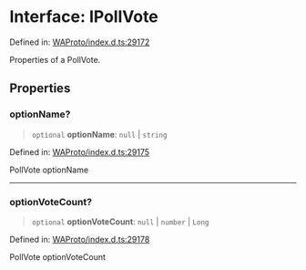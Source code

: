 # Interface: IPollVote

Defined in: [WAProto/index.d.ts:29172](https://github.com/Fokusdotid/Baileys/blob/abcb8d9f2160683543784d4a7641ec0f8c55ed7e/WAProto/index.d.ts#L29172)

Properties of a PollVote.

## Properties

### optionName?

> `optional` **optionName**: `null` \| `string`

Defined in: [WAProto/index.d.ts:29175](https://github.com/Fokusdotid/Baileys/blob/abcb8d9f2160683543784d4a7641ec0f8c55ed7e/WAProto/index.d.ts#L29175)

PollVote optionName

***

### optionVoteCount?

> `optional` **optionVoteCount**: `null` \| `number` \| `Long`

Defined in: [WAProto/index.d.ts:29178](https://github.com/Fokusdotid/Baileys/blob/abcb8d9f2160683543784d4a7641ec0f8c55ed7e/WAProto/index.d.ts#L29178)

PollVote optionVoteCount
